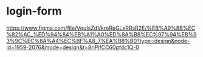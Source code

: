 # login-form


https://www.figma.com/file/VquIsZdVkroReGLxRRsR2E/%EB%A9%8B%EC%82%AC_%ED%94%84%EB%A1%A0%ED%8A%B8%EC%97%94%EB%93%9C%EC%8A%A4%EC%BF%A8_7%EA%B8%B0?type=design&node-id=1959-2076&mode=design&t=8riPjfCC60pfdc1Q-0
